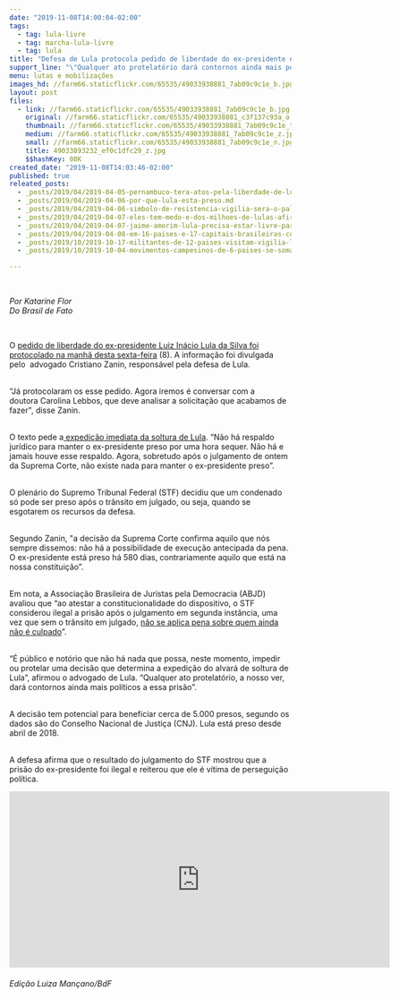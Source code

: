 ```yaml
---
date: "2019-11-08T14:00:04-02:00"
tags:
  - tag: lula-livre
  - tag: marcha-lula-livre
  - tag: lula
title: "Defesa de Lula protocola pedido de liberdade do ex-presidente e quer soltura imediata\n"
support_line: "\"Qualquer ato protelatório dará contornos ainda mais políticos a essa prisão\", diz advogado de defesa\n"
menu: lutas e mobilizações
images_hd: //farm66.staticflickr.com/65535/49033938881_7ab09c9c1e_b.jpg
layout: post
files:
  - link: //farm66.staticflickr.com/65535/49033938881_7ab09c9c1e_b.jpg
    original: //farm66.staticflickr.com/65535/49033938881_c3f137c93a_o.jpg
    thumbnail: //farm66.staticflickr.com/65535/49033938881_7ab09c9c1e_t.jpg
    medium: //farm66.staticflickr.com/65535/49033938881_7ab09c9c1e_z.jpg
    small: //farm66.staticflickr.com/65535/49033938881_7ab09c9c1e_n.jpg
    title: 49033893232_ef0c1dfc29_z.jpg
    $$hashKey: 08K
created_date: "2019-11-08T14:03:46-02:00"
published: true
releated_posts:
  - _posts/2019/04/2019-04-05-pernambuco-tera-atos-pela-liberdade-de-lula.md
  - _posts/2019/04/2019-04-06-por-que-lula-esta-preso.md
  - _posts/2019/04/2019-04-06-simbolo-de-resistencia-vigilia-sera-o-palco-de-grande-ato-nacional-por-lula.md
  - _posts/2019/04/2019-04-07-eles-tem-medo-e-dos-milhoes-de-lulas-afirma-ex-presidente-em-carta-aos-brasileiros.md
  - _posts/2019/04/2019-04-07-jaime-amorim-lula-precisa-estar-livre-para-trazer-esperanca-e-o-direito-de-sonhar.md
  - _posts/2019/04/2019-04-08-em-16-paises-e-17-capitais-brasileiras-como-foi-o-dia-de-luta-pela-liberdade-de-lula.md
  - _posts/2019/10/2019-10-17-militantes-de-12-paises-visitam-vigilia-lula-livre-e-ocupacao-29-de-marco-em-curitiba.md
  - _posts/2019/10/2019-10-04-movimentos-campesinos-de-6-paises-se-somam-aos-atos-por-soberania-em-curitiba.md

---
```

<p>&nbsp;</p>

<p><em>Por Katarine Flor&nbsp;<br />
Do Brasil de Fato&nbsp;</em></p>

<p>&nbsp;</p>

<p>O&nbsp;<a href="https://www.brasildefato.com.br/2019/11/08/movimentos-populares-aumentam-a-pressao-pela-liberdade-de-lula/">pedido de liberdade do ex-presidente Luiz In&aacute;cio Lula da Silva foi protocolado na manh&atilde; desta sexta-feira</a>&nbsp;(8). A informa&ccedil;&atilde;o foi divulgada pelo&nbsp; advogado Cristiano&nbsp;Zanin, respons&aacute;vel pela defesa de Lula.</p>

<p><br />
&ldquo;J&aacute; protocolaram os esse pedido. Agora&nbsp;iremos &eacute; conversar com a doutora&nbsp;Carolina Lebbos, que deve analisar a solicita&ccedil;&atilde;o&nbsp;que acabamos de fazer&quot;, disse Zanin.</p>

<p><br />
O texto pede a<a href="https://www.brasildefato.com.br/2019/11/07/apos-decisao-do-stf-defesa-de-lula-vai-pedir-soltura-imediata-do-ex-presidente/">&nbsp;expedi&ccedil;&atilde;o imediata da soltura de Lula</a>. &ldquo;N&atilde;o h&aacute; respaldo jur&iacute;dico para manter o ex-presidente preso por uma hora sequer. N&atilde;o h&aacute; e jamais houve esse respaldo. Agora, sobretudo ap&oacute;s o julgamento de ontem da Suprema Corte, n&atilde;o existe nada para manter o ex-presidente preso&rdquo;.</p>

<p><br />
O plen&aacute;rio do Supremo Tribunal Federal (STF) decidiu que um condenado s&oacute; pode ser preso ap&oacute;s o tr&acirc;nsito em julgado, ou seja, quando se esgotarem os recursos da defesa.</p>

<p><br />
Segundo Zanin, &quot;a decis&atilde;o da Suprema Corte confirma aquilo que n&oacute;s sempre dissemos: n&atilde;o h&aacute; a possibilidade de execu&ccedil;&atilde;o antecipada da pena. O ex-presidente est&aacute; preso h&aacute; 580 dias, contrariamente aquilo que est&aacute; na nossa constitui&ccedil;&atilde;o&rdquo;.</p>

<p><br />
Em nota, a Associa&ccedil;&atilde;o Brasileira de Juristas pela Democracia (ABJD) avaliou que &ldquo;ao atestar a constitucionalidade do dispositivo, o STF considerou ilegal a pris&atilde;o ap&oacute;s o julgamento em segunda inst&acirc;ncia, uma vez que sem o tr&acirc;nsito em julgado,&nbsp;<a href="https://www.brasildefato.com.br/2019/11/08/abjd-decisao-do-stf-simboliza-o-cumprimento-da-constituicao/">n&atilde;o se aplica pena sobre quem ainda n&atilde;o &eacute; culpado</a>&rdquo;.</p>

<p><br />
&ldquo;&Eacute; p&uacute;blico e not&oacute;rio que n&atilde;o h&aacute; nada que possa, neste momento, impedir ou protelar uma decis&atilde;o que determina a expedi&ccedil;&atilde;o do alvar&aacute; de soltura de Lula&rdquo;, afirmou o advogado de Lula. &ldquo;Qualquer ato protelat&oacute;rio, a nosso ver, dar&aacute; contornos ainda mais pol&iacute;ticos a essa pris&atilde;o&rdquo;.</p>

<p><br />
A decis&atilde;o tem potencial para beneficiar cerca de 5.000 presos, segundo os dados s&atilde;o do Conselho Nacional de Justi&ccedil;a (CNJ). Lula est&aacute; preso desde abril de 2018.</p>

<p><br />
A defesa afirma que o resultado do julgamento do STF mostrou que a pris&atilde;o do ex-presidente foi ilegal e&nbsp;reiterou que ele &eacute; v&iacute;tima de persegui&ccedil;&atilde;o pol&iacute;tica.</p>

<p style="box-sizing: border-box; margin: 0px 0px 20px; padding: 0px; border: 0px; font-variant-numeric: normal; font-variant-east-asian: normal; font-stretch: normal; font-size: 1.1rem; line-height: 1.6; font-family: Merriweather, &quot;Times New Roman&quot;; vertical-align: baseline; word-spacing: 2px; color: rgb(64, 64, 64);"><iframe allowfullscreen="true" allowtransparency="true" frameborder="0" height="315" scrolling="no" src="https://www.facebook.com/plugins/video.php?href=https%3A%2F%2Fwww.facebook.com%2Fbrasildefato%2Fvideos%2F1398461153656844%2F&amp;show_text=0&amp;width=560" style="box-sizing: border-box; margin: 0px; padding: 0px; border-width: initial; border-style: none; font: inherit; vertical-align: baseline; width: 680px; overflow: hidden;" width="560"></iframe></p>

<p><em>Edi&ccedil;&atilde;o Luiza Man&ccedil;ano/BdF</em></p>
